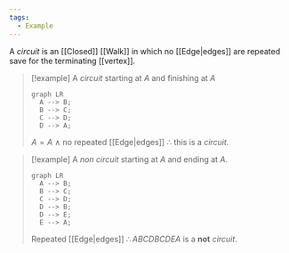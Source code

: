```yaml
---
tags:
  - Example
---
```

A _circuit_ is an [[Closed]] [[Walk]] in which no [[Edge|edges]] are repeated save for the terminating [[vertex]].

> [!example]
> A _circuit_ starting at $A$ and finishing at $A$
> 
> ```mermaid
> graph LR 
> 	A --> B;
> 	B --> C;
> 	C --> D;
> 	D --> A;
> ```
> $A = A \ \land$ no repeated [[Edge|edges]] $\therefore$ this is a _circuit_.

> [!example]
> A _non circuit_ starting at $A$ and ending at $A$.
> 
> ```mermaid
> graph LR 
> 	A --> B;
> 	B --> C;
> 	C --> D;
> 	D --> B;
> 	D --> E;
> 	E --> A;
> ```
> Repeated [[Edge|edges]] $\therefore ABCDBCDEA$ is a **not** _circuit_.
